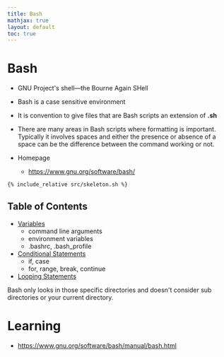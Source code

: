```yaml
---
title: Bash
mathjax: true
layout: default
toc: true
---
```


# Bash

* GNU Project's shell—the Bourne Again SHell
* Bash is a case sensitive environment
* It is convention to give files that are Bash scripts an extension of **.sh**
* There are many areas in Bash scripts where formatting is important. Typically it involves spaces and either the presence or absence of a space can be the difference between the command working or not.


* Homepage
    * https://www.gnu.org/software/bash/


```bash
{% include_relative src/skeleton.sh %}
```


## Table of Contents

* [Variables](Variables.html)
   * command line arguments
   * environment variables
   * .bashrc, .bash_profile
* [Conditional Statements](Conditional.html)
    * if, case
    * for, range, break, continue
* [Looping Statements](Looping.html)




Bash only looks in those specific directories and doesn't consider sub directories or your current directory.







# Learning

* https://www.gnu.org/software/bash/manual/bash.html